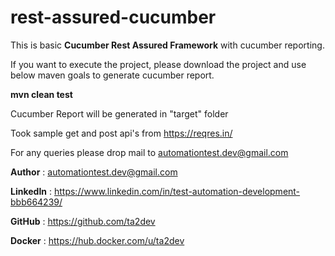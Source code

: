 # rest-assured-cucumber

This is basic <strong>Cucumber Rest Assured Framework</strong> with cucumber reporting.

If you want to execute the project, please download the project and use below maven goals to generate cucumber report.<p>
**mvn clean test**
<p>Cucumber Report will be generated in "target" folder
 
 Took sample get and post api's from https://reqres.in/
  
  
  
 For any queries please drop mail to <a href="mailto:automationtest.dev@gmail.com">automationtest.dev@gmail.com</a>
 
<strong>Author</strong> 		  : automationtest.dev@gmail.com<p>
<strong>LinkedIn</strong> 	 : https://www.linkedin.com/in/test-automation-development-bbb664239/<p>
<strong>GitHub</strong>		  : https://github.com/ta2dev<p>
<strong>Docker</strong>		   : https://hub.docker.com/u/ta2dev
